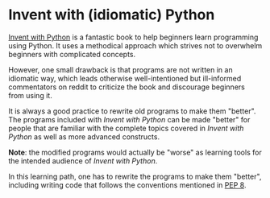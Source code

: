 Invent with (idiomatic) Python
==============================

[Invent with Python](http://inventwithpython.com) is a fantastic
book to help beginners learn programming using Python.  It uses a methodical
approach which strives not to overwhelm beginners with complicated
concepts.

However, one small drawback is that programs are not written in an
idiomatic way, which leads otherwise well-intentioned but ill-informed
commentators on reddit to criticize the book and discourage beginners
from using it.

It is always a good practice to rewrite old programs to make them "better".
The programs included with *Invent with Python* can be made "better" for
people that are familiar with the complete topics covered in
*Invent with Python* as well as more advanced constructs.

**Note**: the modified programs would actually be "worse" as learning tools
for the intended audience of *Invent with Python*.

In this learning path, one has to rewrite the programs to make them "better",
including writing code that follows the conventions mentioned in
[PEP 8](https://www.python.org/dev/peps/pep-0008/).
